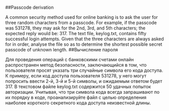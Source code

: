 ##Passcode derivation

A common security method used for online banking is to ask the user for three random characters from a passcode. For example, if the passcode was 531278, they may ask for the 2nd, 3rd, and 5th characters; the expected reply would be: 317.
The text file, keylog.txt, contains fifty successful login attempts.
Given that the three characters are always asked for in order, analyse the file so as to determine the shortest possible secret passcode of unknown length.
##Вычисление пароля

Для проведения операций с банковскими счетами онлайн распространен метод безопасности, заключающийся в том, что пользователя просят указать три случайные символа его кода доступа. К примеру, если код доступа пользователя 531278, у него могут попросить ввести 2-й, 3-й и 5-й символы, и ожидаемым ответом будет 317.
В текстовом файле keylog.txt содержится 50 удачных попыток авторизации.
Учитывая, что три символа кода всегда запрашивают по их порядку в коде, проанализируйте файл с целью определения наиболее короткого секретного кода доступа неизвестной длины.
